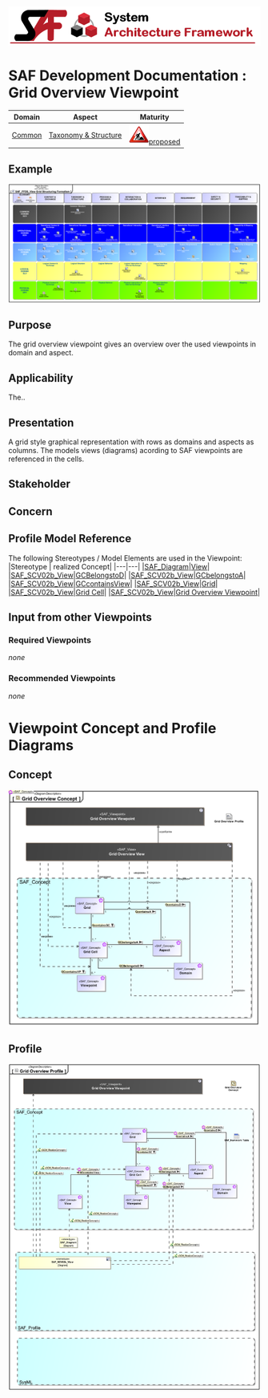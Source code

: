 ![System Architecture Framework](../../diagrams/Banner_SAF.png)
# SAF Development Documentation : Grid Overview Viewpoint
|**Domain**|**Aspect**|**Maturity**|
| --- | --- | --- |
|[Common](../../domains.md#Domain-Common)|[Taxonomy & Structure](../../aspects.md#Aspect-Taxonomy-&-Structure)|![Proposed](../../diagrams/Under_construction_icon-red.svg )[proposed](../../using-saf/maturity.md#proposed)|
## Example
![Grid-Overview-Viewpoint-primary-example.svg](../../diagrams/vp-examples/Grid-Overview-Viewpoint-primary-example.svg)
## Purpose
The grid overview viewpoint gives an overview over the used viewpoints in domain and aspect.
## Applicability
The..
## Presentation
A grid style graphical representation with rows as domains and aspects as columns. The models views (diagrams)  acording to SAF viewpoints are referenced in the cells.

## Stakeholder
## Concern
## Profile Model Reference
The following Stereotypes / Model Elements are used in the Viewpoint:
|Stereotype | realized Concept|
|---|---|
|[SAF_Diagram](../../stereotypes.md#SAF_Diagram)|[View](../concept/concepts.md#View)|
|[SAF_SCV02b_View](../../stereotypes.md#SAF_SCV02b_View)|[GCBelongstoD](../concept/concepts.md#GCBelongstoD)|
|[SAF_SCV02b_View](../../stereotypes.md#SAF_SCV02b_View)|[GCbelongstoA](../concept/concepts.md#GCbelongstoA)|
|[SAF_SCV02b_View](../../stereotypes.md#SAF_SCV02b_View)|[GCcontainsView](../concept/concepts.md#GCcontainsView)|
|[SAF_SCV02b_View](../../stereotypes.md#SAF_SCV02b_View)|[Grid](../concept/concepts.md#Grid)|
|[SAF_SCV02b_View](../../stereotypes.md#SAF_SCV02b_View)|[Grid Cell](../concept/concepts.md#Grid-Cell)|
|[SAF_SCV02b_View](../../stereotypes.md#SAF_SCV02b_View)|[Grid Overview Viewpoint](../concept/concepts.md#Grid-Overview-Viewpoint)|
## Input from other Viewpoints
### Required Viewpoints
*none*
### Recommended Viewpoints
*none*
# Viewpoint Concept and Profile Diagrams
## Concept
![Grid Overview Concept](diagrams/Grid-Overview-Concept.svg)
## Profile
![Grid Overview Profile](diagrams/Grid-Overview-Profile.svg)
